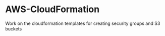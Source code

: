 # AWS-CloudFormation
Work on the cloudformation templates for creating security groups and S3 buckets
